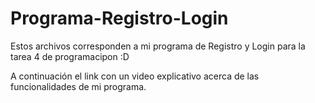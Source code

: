 # Programa-Registro-Login

Estos archivos corresponden a mi programa de Registro y Login para la tarea 4 de programacipon :D

A continuación el link con un video explicativo acerca de las funcionalidades de mi programa.
